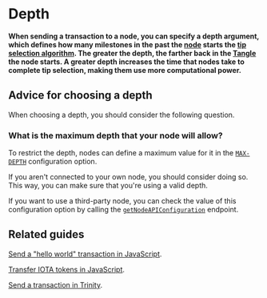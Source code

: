 # Depth

**When sending a transaction to a node, you can specify a depth argument, which defines how many milestones in the past the [node](../network/nodes.md) starts the [tip selection algorithm](../network/the-tangle.md#tip-selection). The greater the depth, the farther back in the [Tangle](../network/the-tangle.md) the node starts. A greater depth increases the time that nodes take to complete tip selection, making them use more computational power.**

## Advice for choosing a depth

When choosing a depth, you should consider the following question.

### What is the maximum depth that your node will allow?

To restrict the depth, nodes can define a maximum value for it in the [`MAX-DEPTH`](root://node-software/0.1/iri/references/iri-configuration-options.md#max-depth) configuration option.

If you aren't connected to your own node, you should consider doing so. This way, you can make sure that you're using a valid depth.

If you want to use a third-party node, you can check the value of this configuration option by calling the [`getNodeAPIConfiguration`](root://node-software/0.1/iri/references/api-reference.md#getnodeapiconfiguration) endpoint.

## Related guides

[Send a "hello world" transaction in JavaScript](root://client-libraries/0.1/workshops/js/send-your-first-bundle.md).

[Transfer IOTA tokens in JavaScript](root://client-libraries/0.1/workshops/js/transfer-iota-tokens.md).

[Send a transaction in Trinity](root://wallets/0.1/trinity/how-to-guides/send-a-transaction.md).